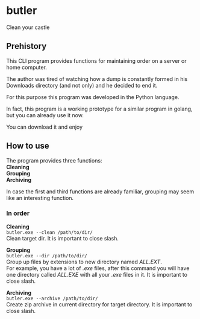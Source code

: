 # butler
Clean your castle


## Prehistory
This CLI program provides functions for maintaining order on a server or home computer.

The author was tired of watching how a dump is constantly formed in his Downloads directory (and not only) and he decided to end it.

For this purpose this program was developed in the Python language.

In fact, this program is a working prototype for a similar program in golang, but you can already use it now.

You can download it and enjoy


## How to use
The program provides three functions:  
**Cleaning**  
**Grouping**  
**Archiving**

In case the first and third functions are already familiar, grouping may seem like an interesting function.

### In order  
**Cleaning**  
`butler.exe --clean /path/to/dir/`  
Clean target dir. It is important to close slash.

**Grouping**  
`butler.exe --dir /path/to/dir/`  
Group up files by extensions to new directory named *ALL*.*EXT*.  
For example, you have a lot of *.exe* files, after this command you will have one directory called *ALL.EXE* with all your *.exe* files in it.
It is important to close slash.

**Archiving**  
`butler.exe --archive /path/to/dir/`  
Create zip archive in current directory for target directory. It is important to close slash.
